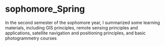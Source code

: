 # sophomore_Spring
In the second semester of the sophomore year, I summarized some learning materials, including GIS principles, remote sensing principles and applications, satellite navigation and positioning principles, and basic photogrammetry courses
